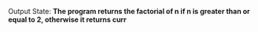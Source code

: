 Output State: **The program returns the factorial of n if n is greater than or equal to 2, otherwise it returns curr**